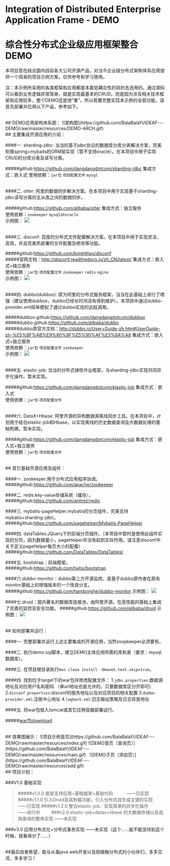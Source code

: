 # Integration of Distributed Enterprise Application Frame - DEMO
# 综合性分布式企业级应用框架整合DEMO

本项目意在结合国内目前各大公司开源产品，对当今企业级分布式架构体系应用提供一个简易的项目示例方案。仅供参考和学习使用。

注：本示例所采用的各类框架和应用都是本着低耦合性的目的去选用的。通过源码可以看到业务逻辑非常简单，就是实现最基本的CRUD。但是因为涉及相关技术框架和应用较多，整个DEMO还是很“重”。所以若要完整实现本示例的全部功能，请首先部署并应用以下产品，参考如下。

<br/>
## DEMO应用架构体系图：
![架构图](https://github.com/BalaBalaYi/IDEAF---DEMO/raw/master/resources/DEMO-ARCH.gif)  

<br/>
## 主要集成开源应用的介绍：

####一. sharding-jdbc:
当当的基于jdbc协议的数据库分库分表解决方案，完美衔接spring+mybaits的ORM层实现（暂不支持oracle）。在本项目中用于实现CRUD的分库分表及读写分离。

#####github:https://github.com/dangdangdotcom/sharding-jdbc
集成方式：嵌入式
使用依赖：`jar包` `项目配置文件` `mysql`

<br/>
####二. otter:
阿里的数据同步解决方案。在本项目中用于实现基于sharding-jdbc读写分离的主从库之间的数据同步。

#####github:https://github.com/alibaba/otter
集成方式：独立服务<br/>
使用依赖：`zookeeper` `mysql`or`oracle`<br/>
示例图：
![](https://github.com/BalaBalaYi/IDEAF---DEMO/raw/master/resources/otter.gif) 

<br/>
####三. disconf:
百度的分布式文件配置解决方案。在本项目中用于实现灵活，高效，并且完美热部署的文件配置及修改等功能。

#####github:https://github.com/knightliao/disconf<br/>
#####官网文档：http://disconf.readthedocs.io/zh_CN/latest/
集成方式：嵌入式+独立服务<br/>
使用依赖：`jar包` `项目配置文件` `zookeeper` `redis` `nginx`<br/>
示例图：
![](https://github.com/BalaBalaYi/IDEAF---DEMO/raw/master/resources/disconf.gif)

<br/>
####四. dubbo(dubbox):
原为阿里的分布式服务框架，当当在此基础上进行了增强（建议使用dubbox，dubbo已经长时间没有得到维护）。本项目中通过dubbo-provider.xml简单模拟了通过dubbo实现的远程调用。

#####dubbox:github:https://github.com/dangdangdotcom/dubbox<br/>
#####dubbo:github:https://github.com/alibaba/dubbo<br/>
#####dubbo原官方文档：http://dubbo.io/User+Guide-zh.htm#UserGuide-zh-%E5%BF%AB%E9%80%9F%E5%90%AF%E5%8A%A8
集成方式：嵌入式+独立服务<br/>
使用依赖：`jar包` `项目配置文件` `zookeeper`<br/>
示例图：
![](https://github.com/BalaBalaYi/IDEAF---DEMO/raw/master/resources/dubbo.gif)

<br/>
####五. elastic-job:
当当的分布式弹性作业框架，与sharding-jdbc实现共同异步化操作。暂未实现。

#####github:https://github.com/dangdangdotcom/elastic-job
集成方式：嵌入式<br/>
使用依赖：`jar包` `项目配置文件`

<br/>
####六. DataX+Hbase:
阿里开源的异构数据源离线同步工具。在本项目中，计划用于结合elastic-job和Hbase，以实现离线的历史数据查询及大数据处理的基础构建。暂未实现。

#####github:https://github.com/dangdangdotcom/elastic-job
集成方式：嵌入式+独立服务<br/>
使用依赖：`jar包` `项目配置文件`

<br/>
## 其它基础开源应用及组件：

####一. zookeeper:用于分布式应用程序协调。
#####github:https://github.com/apache/zookeeper

####二. redis:key-value存储系统（缓存）。
#####github:https://github.com/antirez/redis

####三. mybatis-pageHelper:mybatis的分页组件，完美支持mybatis+sharding-jdbc。
#####github:https://github.com/pagehelper/Mybatis-PageHelper

####四. dataTables:JQuery下的前端分页插件。（本项目中暂时是使用此组件实现的分页，因为数据量小，pageHelper并没有起到实际作用。请注意disconf中关于定义pageHelper每页大小的配置）
#####github:https://github.com/DataTables/DataTables/

####五. bootstrap：前端框架。
#####github:https://github.com/twbs/bootstrap

####六.dubbo-monitor：dubbo第三方开源监控，是基于dubbo原作者在原有monitor基础上的增强版本的一个改良分支。
#####github:https://github.com/handuyishe/dubbo-monitor
示例图：
![](https://github.com/BalaBalaYi/IDEAF---DEMO/raw/master/resources/dubbo-monitor.gif)

####七.druid：国内著名的数据库连接池，由阿里开源。在高性能的基础上集成了完善的监控及安全功能。
#####github:https://github.com/alibaba/druid
示例图：
![](https://github.com/BalaBalaYi/IDEAF---DEMO/raw/master/resources/druid.gif)

<br/>
## 如何部署并运行：

####一. 完整部署并运行上述主要集成的开源应用，当然zoopkeeper必须要有。

####二. 执行demo.sql脚本，建立DEMO主体应用所需的库和表（要求：mysql数据库）。

####三. 在项目根目录执行`mvn clean install -Dmaven.test.skip=true`。

####四. 找到位于target下的war包并修改配置文件：
        1.`jdbc.properties`:数据源地址及对应用户名和密码 （单url地址也是允许的，只要数据库区分开即可)
        2.`disconf.properties`:disconf的服务地址以及对应项目的相关配置
        3.`dubbo-provider.xml`:注册中心地址 
        4.`logback.xml`:日志输出策略及日志存放地址

####五. 将war包放入tomcat或其它应用容器部署运行。

#####[war包download](http://pan.baidu.com/s/1eRRiogi)

<br/>
## 效果图展示：
![项目示例首页](https://github.com/BalaBalaYi/IDEAF---DEMO/raw/master/resources/index.gif)  
![DEMO首页（查询页）](https://github.com/BalaBalaYi/IDEAF---DEMO/raw/master/resources/main.gif)  
![DEMO子页（添加页）](https://github.com/BalaBalaYi/IDEAF---DEMO/raw/master/resources/add.gif)  

<br/>
## 项目计划：

###V1.0 基础实现
>#####v1.0.0 底层支持应用+基础框架+基础代码            ——已实现
>#####v1.1.0 引入Druid及其附属功能，引入分布式自生成主键的实现          ——已实现
>#####v1.2.0 整合elastic-job，实现简单的异步化操作           ——进行中
        
###v2.0 elastic-job+datax+hbase 的大数据存储以及高效查询的整体实现           ——未实现

###v3.0 应用分布式化+分布式事务实现          ——未实现（这个......能不能坚持到这个时候，就看缘分了......）

<br/>
##最后由衷希望，能与从事java web开发以及刚接触分布式的小伙伴们，多多交流，多多学习！






